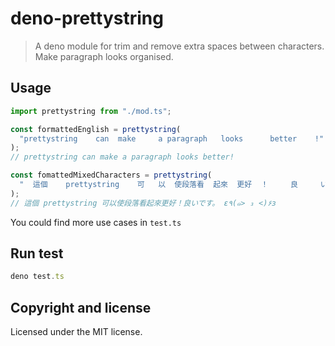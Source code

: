 # deno-prettystring

> A deno module for trim and remove extra spaces between characters. Make paragraph looks organised.

## Usage

```ts
import prettystring from "./mod.ts";

const formattedEnglish = prettystring(
  "prettystring    can  make     a paragraph   looks      better    !"
);
// prettystring can make a paragraph looks better!

const fomattedMixedCharacters = prettystring(
  "  這個    prettystring    可   以  使段落看  起來  更好  ！     良     い  で  す   。  ε٩(๑>    ₃ <)۶з"
);
// 這個 prettystring 可以使段落看起來更好！良いです。 ε٩(๑> ₃ <)۶з
```

You could find more use cases in `test.ts`

## Run test

```ts
deno test.ts
```

## Copyright and license

Licensed under the MIT license.
